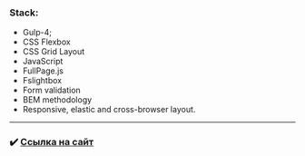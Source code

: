 ### Stack:
* Gulp-4;
* CSS Flexbox
* CSS Grid Layout
* JavaScript
* FullPage.js
* Fslightbox
* Form validation
* BEM methodology
* Responsive, elastic and cross-browser layout.

---

### :heavy_check_mark: [Ссылка на сайт](https://androfficial.github.io/Architect)
